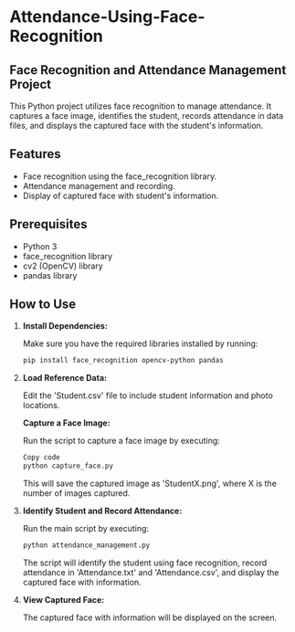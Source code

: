 # Attendance-Using-Face-Recognition


## Face Recognition and Attendance Management Project

This Python project utilizes face recognition to manage attendance. It captures a face image, identifies the student, records attendance in data files, and displays the captured face with the student's information.

## Features

- Face recognition using the face_recognition library.
- Attendance management and recording.
- Display of captured face with student's information.

## Prerequisites

- Python 3
- face_recognition library
- cv2 (OpenCV) library
- pandas library

## How to Use

1. **Install Dependencies:**

   Make sure you have the required libraries installed by running:
   
   ```bash
   pip install face_recognition opencv-python pandas
   ```
2. **Load Reference Data:**

    Edit the 'Student.csv' file to include student information and photo locations.
    
   **Capture a Face Image:**
    
    Run the script to capture a face image by executing:
    
    ```bash
    Copy code
    python capture_face.py
    ```
    This will save the captured image as 'StudentX.png', where X is the number of images captured.
    
 3. **Identify Student and Record Attendance:**
    
    Run the main script by executing:
    
    ```bash
    python attendance_management.py
    ```
    The script will identify the student using face recognition, record attendance in 'Attendance.txt' and 'Attendance.csv', and display the        captured face with information.
    
 4. **View Captured Face:**
    
    The captured face with information will be displayed on the screen.

